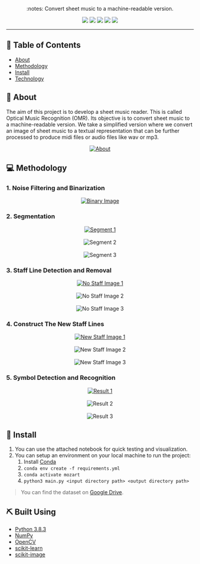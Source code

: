<p align="center"> :notes: Convert sheet music to a machine-readable version.
    <br> 
</p>

<p align="center">
  <a href="https://github.com/tangledpuzzle/mozart/graphs/contributors" alt="Contributors">
        <img src="https://img.shields.io/github/contributors/tangledpuzzle/mozart" /></a>
  
   <a href="https://github.com/tangledpuzzle/mozart/issues" alt="Issues">
        <img src="https://img.shields.io/github/issues/tangledpuzzle/mozart" /></a>
  
  <a href="https://github.com/tangledpuzzle/mozart/network" alt="Forks">
        <img src="https://img.shields.io/github/forks/tangledpuzzle/mozart" /></a>
        
  <a href="https://github.com/tangledpuzzle/mozart/stargazers" alt="Stars">
        <img src="https://img.shields.io/github/stars/tangledpuzzle/mozart" /></a>
        
  <a href="https://github.com/tangledpuzzle/mozart/blob/main/LICENSE" alt="License">
        <img src="https://img.shields.io/github/license/tangledpuzzle/mozart" /></a>
</p>


---

## 📝 Table of Contents
- [About](#about)
- [Methodology](#methodology)
- [Install](#Install)
- [Technology](#tech)

## 🧐 About <a name = "about"></a>
The aim of this project is to develop a sheet music reader. This is called Optical Music Recognition (OMR). Its objective is to convert sheet music to a machine-readable version. We take a simplified version where we convert an image of sheet music to a textual representation that can be further processed to produce midi files or audio files like wav or mp3. 
<p align="center">
  <a href="" rel="noopener">
 <img src="https://github.com/tangledpuzzle/Mozart/blob/main/about.png" alt="About"></a>
</p>

## :computer: Methodology <a name = "methodology"></a>

### 1. Noise Filtering and Binarization
<p align="center">
  <a href="" rel="noopener">
 <img src="https://github.com/tangledpuzzle/Mozart/blob/main/output/imgs/02/02_binary.png" alt="Binary Image"></a>
</p>

### 2. Segmentation

<p align="center">
  <a href="" rel="noopener">
  <img src="https://github.com/tangledpuzzle/Mozart/blob/main/output/imgs/02/02_seg_0.png" alt="Segment 1"></a><br> <br> 
  <img src="https://github.com/tangledpuzzle/Mozart/blob/main/output/imgs/02/02_seg_1.png" alt="Segment 2"></a><br> <br> 
  <img src="https://github.com/tangledpuzzle/Mozart/blob/main/output/imgs/02/02_seg_2.png" alt="Segment 3"></a>
</p>


### 3. Staff Line Detection and Removal

<p align="center">
  <a href="" rel="noopener">
  <img src="https://github.com/tangledpuzzle/Mozart/blob/main/output/imgs/02/02_without_staff_0.png" alt="No Staff Image 1"></a><br> <br> 
  <img src="https://github.com/tangledpuzzle/Mozart/blob/main/output/imgs/02/02_without_staff_1.png" alt="No Staff Image 2"></a><br> <br> 
  <img src="https://github.com/tangledpuzzle/Mozart/blob/main/output/imgs/02/02_without_staff_2.png" alt="No Staff Image 3"></a>
</p>

### 4. Construct The New Staff Lines

<p align="center">
  <a href="" rel="noopener">
  <img src="https://github.com/tangledpuzzle/Mozart/blob/main/output/imgs/02/02_with_new_staff_0.png" alt="New Staff Image 1"></a><br> <br> 
  <img src="https://github.com/tangledpuzzle/Mozart/blob/main/output/imgs/02/02_with_new_staff_1.png" alt="New Staff Image 2"></a><br> <br> 
  <img src="https://github.com/tangledpuzzle/Mozart/blob/main/output/imgs/02/02_with_new_staff_2.png" alt="New Staff Image 3"></a>
</p>


### 5. Symbol Detection and Recognition

<p align="center">
  <a href="" rel="noopener">
  <img src="https://github.com/tangledpuzzle/Mozart/blob/main/output/imgs/02/02_detected_0.png" alt="Result 1"></a><br> <br> 
  <img src="https://github.com/tangledpuzzle/Mozart/blob/main/output/imgs/02/02_detected_1.png" alt="Result 2"></a><br> <br> 
  <img src="https://github.com/tangledpuzzle/Mozart/blob/main/output/imgs/02/02_detected_2.png" alt="Result 3"></a>
</p>


## 🏁 Install <a name = "Install"></a>
1. You can use the attached notebook for quick testing and visualization.
2. You can setup an environment on your local machine to run the project:
    1. Install [Conda](https://docs.conda.io/projects/conda/en/latest/user-guide/install/)
    2. ```conda env create -f requirements.yml```
    3. ```conda activate mozart```
    4. ```python3 main.py <input directory path> <output directory path>```

> You can find the dataset on [Google Drive](https://drive.google.com/drive/u/0/folders/1OVGA3CGnEKjyg_k_L8MP2RO5R3oDIbHE).


## ⛏️ Built Using <a name = "tech"></a>
- [Python 3.8.3](https://www.python.org/)
- [NumPy](https://numpy.org/doc/stable/index.html)
- [OpenCV](https://opencv.org/)
- [scikit-learn](https://scikit-learn.org/stable/)
- [scikit-image](https://scikit-image.org/)
